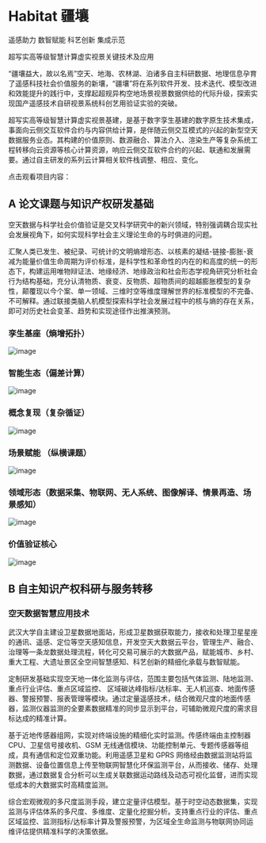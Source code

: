 # Habitat 疆壤

遥感助力 数智赋能 科艺创新 集成示范

超写实高等级智慧计算虚实视景关键技术及应用

“疆壤益大，故以名焉”空天、地海、农林湖、泊诸多自主科研数据、地理信息孕育了遥感科技社会价值服务的新壤，“疆壤”将在系列软件开发、技术迭代、模型改进和效能提升的践行中，支撑起超规异构空地场景视景数据供给的代际升级，探索实现国产遥感技术自研视景系统科创艺用验证实验的突破。

超写实高等级智慧计算虚实视景基建，是基于数字孪生基建的数字原生技术集成，事面向云侧交互软件合约与内容供给计算，是伴随云侧交互模式的兴起的新型空天数据服务业态。其构建的价值原则、数源融合、算法介入、渲染生产等复杂系统工程转移向云资源等核心计算资源，响应云侧交互软件合约的兴起、联通和发展需要。通过自主研发的系列云计算相关软件栈调整、相应、变化。

点击观看项目内容：

## A 论文课题与知识产权研发基础

空天数据与科学社会价值验证是交叉科学研究中的新兴领域，特别强调耦合现实社会发展视角下，如何实现科学社会主义理论生命的与时俱进的问题。

汇聚人类已发生、被纪录、可统计的文明熵增形态、以核素的凝结-链接-膨胀-衰减为能量价值生命周期为评价标准，是科学性和革命性的内在的和高度的统一的形态下，构建运用唯物辩证法、地缘经济、地缘政治和社会形态学视角研究分析社会行为结构基础，充分认清物质、衰变、反物质、超物质间的超越膨胀模型的复杂性，颠覆现以今个案、单一领域、三维时空等维度理解世界的标准模型的不完备、不可解释。通过联接类脑人机模型探索科学社会发展过程中的核与熵的存在关系，即可对历史社会变革、趋势和实现途径作出推演预测。


### 孪生基座（熵增拓扑）

![image](https://github.com/Science-Art-Demonstration-Research-Lab/Habitat/blob/main/Images/Implicit%20Similarity%20Discovering%20for%20Spatially%20Typologized%20Data.png)

### 智能生态（偏差计算）

![image](https://github.com/Science-Art-Demonstration-Research-Lab/Habitat/blob/main/Images/Non-normal%20Feature%20Recognition%20From%20The%20Perspective%20of%20Hidden%20Order%20Patterns%20at%20the%20Current%20Stage.jpg)

### 概念复现（复杂循证）

![image](https://github.com/Science-Art-Demonstration-Research-Lab/Habitat/blob/main/Images/DEM%20Data%20Model%20Reconstruction%20Technical%20Structure.jpg)


### 场景赋能 （纵横课题）

![image](https://github.com/Science-Art-Demonstration-Research-Lab/Habitat/blob/main/Images/Man-land%20Coupling%20Characteristics%20of%20the%20Gaochang%20Ancient%20City.jpg)

### 领域形态（数据采集、物联网、无人系统、图像解译、情景再造、场景感知）

![image](https://github.com/Science-Art-Demonstration-Research-Lab/Habitat/blob/main/Images/Illustration%20of%20the%20Multi-Source%20Domain%20Fusion%20Algorithm.jpg)

### 价值验证核心

![image](https://github.com/Science-Art-Demonstration-Research-Lab/Habitat/blob/main/Images/Image%20Scenario%20Space%20Value%20Mining.jpg)


## B 自主知识产权科研与服务转移

### 空天数据智慧应用技术

武汉大学自主建设卫星数据地面站，形成卫星数据获取能力，接收和处理卫星星座的通讯、遥感、定位等空天感知信息，开发空天大数据云平台，管理生产、融合、治理等一条龙数据处理流程，转化可交易可展示的大数据产品，赋能城市、乡村、重大工程、大遗址景区全空间智慧感知、科艺创新的精细化承载与数智赋能。

定制研发基础实现空天地一体化监测与评估，范围主要包括气体监测、陆地监测、重点行业评估、重点区域监控、 区域碳达峰指标/达标率、无人机巡查、地面传感器、警报预警、报表管理等模块。通过定量遥感技术，结合微观尺度的地面传感器，监测仪器监测的全要素数据精准的同步显示到平台，可辅助微观尺度的需求目标达成的精准计算。

基于近地传感器组网，实现对终端设施的精细化实时监测。传感终端由主控制器 CPU、卫星信号接收机、GSM 无线通信模块、功能控制单元、专题传感器等组成，具有通信和定位双重功能。利用遥感卫星和 GPRS 网络经由数据监测站将监测数据、设备位置信息上传至物联网智慧化环保监测平台，从而接收、储存、处理数据，通过数据复合分析可以生成关联数据运动路线及动态可视化监督，进而实现低成本的大数据实时高精度监测。

综合宏观微观的多尺度监测手段，建立定量评估模型。基于时空动态数据集，实现监测与评估体系的多尺度、多维度、定量化挖掘分析。支持重点行业的评估、重点区域监控、监测指标/达标率计算及警报预警，为区域全生命监测与物联网协同运维评估提供精准科学的决策依据。 
